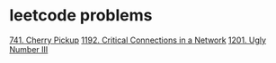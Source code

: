 # leetcode problems

[741. Cherry Pickup](https://leetcode.com/problems/cherry-pickup/)
[1192. Critical Connections in a Network](https://leetcode.com/problems/critical-connections-in-a-network/) 
[1201. Ugly Number III](https://leetcode.com/problems/ugly-number-iii/) 

